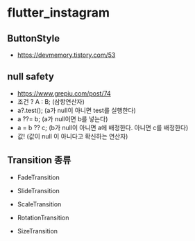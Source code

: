# flutter_instagram

## ButtonStyle
- https://devmemory.tistory.com/53

## null safety
- https://www.grepiu.com/post/74
- 조건 ? A : B; (삼항연산자)
- a?.test(); (a가 null이 아니면 test를 실행한다)
- a ??= b; (a가 null이면 b를 넣는다)
- a = b ?? c; (b가 null이 아니면 a에 배정한다. 아니면 c를 배정한다)
- 값! (값이 null 이 아니다고 확신하는 연산자)

## Transition 종류
- FadeTransition

- SlideTransition

- ScaleTransition

- RotationTransition

- SizeTransition